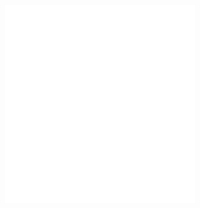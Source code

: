 ![Metrics](https://raw.githubusercontent.com/akmallxx/akmallxx/2f2d024a644949a61dbc923da84b9875860856d3/github-metrics.svg)
